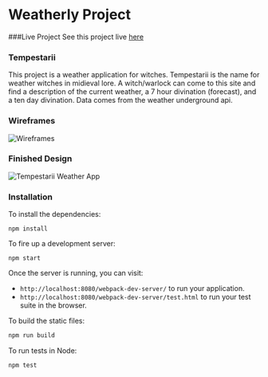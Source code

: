 # Weatherly Project

###Live Project
See this project live [here](http://melenasuliteanu-tempestarii.surge.sh/)

### Tempestarii

This project is a weather application for witches. Tempestarii is the name for weather witches in midieval lore. A witch/warlock can come to this site and find a description of the current weather, a 7 hour divination (forecast), and a ten day divination.
Data comes from the weather underground api.

### Wireframes

![Wireframes](./weatherlyWireframe.png)

### Finished Design

![Tempestarii Weather App](https://i.imgur.com/WW3yIrP.png)

### Installation

To install the dependencies:

```
npm install
```

To fire up a development server:

```
npm start
```

Once the server is running, you can visit:

* `http://localhost:8080/webpack-dev-server/` to run your application.
* `http://localhost:8080/webpack-dev-server/test.html` to run your test suite in the browser.

To build the static files:

```js
npm run build
```


To run tests in Node:

```js
npm test
```
